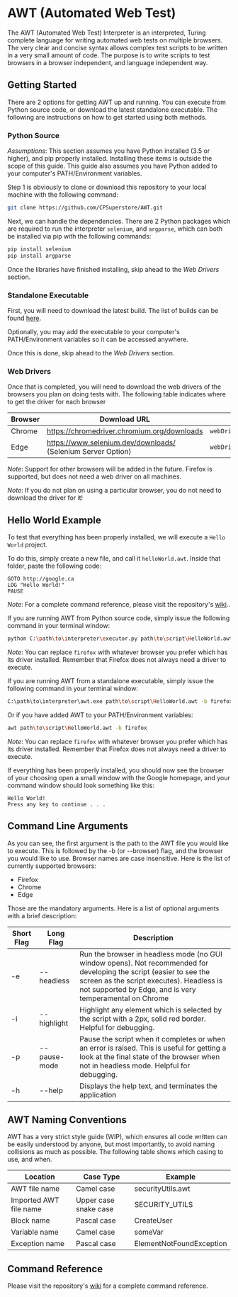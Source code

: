 # AWT (Automated Web Test)
The AWT (Automated Web Test) Interpreter is an interpreted, Turing complete language for writing automated web tests 
on multiple browsers. The very clear and concise syntax allows complex test scripts to be written 
in a very small amount of code. The purpose is to write scripts to test browsers in a browser independent, and language independent way.


## Getting Started
There are 2 options for getting AWT up and running. You can execute from Python source code, 
or download the latest standalone executable. 
The following are instructions on how to get started using both methods.

### Python Source
*Assumptions*: This section assumes you have Python installed (3.5 or higher), and pip properly installed.
Installing these items is outside the scope of this guide. 
This guide also assumes you have Python added to your computer's PATH/Environment variables.


Step 1 is obviously to clone or download this repository to your local machine with the following command:
```bash 
git clone https://github.com/CPSuperstore/AWT.git
```

Next, we can handle the dependencies. There are 2 Python packages which are required to run the interpreter `selenium`, and `argparse`, which can both be installed via pip with the following commands:
```bash
pip install selenium
pip install argparse
```

Once the libraries have finished installing, skip ahead to the *Web Drivers* section.

### Standalone Executable
First, you will need to download the latest build. The list of builds can be found [here](https://github.com/CPSuperstore/AWT/releases).

Optionally, you may add the executable to your computer's PATH/Environment variables so it can be accessed anywhere.

Once this is done, skip ahead to the *Web Drivers* section.

### Web Drivers
Once that is completed, you will need to download the web drivers of the browsers you plan on doing tests with.
The following table indicates where to get the driver for each browser

| Browser 	| Download URL 	| Save path 	|
|---------	|--------------	|-----------	|
| Chrome  	| https://chromedriver.chromium.org/downloads | `webDrivers/chromedriver.exe` |
| Edge    	| https://www.selenium.dev/downloads/ (Selenium Server Option) | `webDrivers/msedgedriver.exe`          	|

*Note*: Support for other browsers will be added in the future. 
Firefox is supported, but does not need a web driver on all machines.

*Note*: If you do not plan on using a particular browser, you do not need to download the driver for it!

## Hello World Example
To test that everything has been properly installed, we will execute a `Hello World` project.

To do this, simply create a new file, and call it `helloWorld.awt`. Inside that folder, paste the following code:
```
GOTO http://google.ca
LOG "Hello World!"
PAUSE
```

*Note*: For a complete command reference, please visit the repository's [wiki](https://github.com/CPSuperstore/AWT/wiki)..

If you are running AWT from Python source code, simply issue the following command in your terminal window:
```bash
python C:\path\to\interpreter\executor.py path\to\script\HelloWorld.awt -b firefox
```
*Note*: You can replace `firefox` with whatever browser you prefer which has its driver installed. 
Remember that Firefox does not always need a driver to execute.

If you are running AWT from a standalone executable, simply issue the following command in your terminal window:
```bash
C:\path\to\interpreter\awt.exe path\to\script\HelloWorld.awt -b firefox
```

Or if you have added AWT to your PATH/Environment variables:
```bash
awt path\to\script\HelloWorld.awt -b firefox
```
*Note*: You can replace `firefox` with whatever browser you prefer which has its driver installed. 
Remember that Firefox does not always need a driver to execute.

If everything has been properly installed, you should now see the browser of your choosing open a small window 
with the Google homepage, and your command window should look something like this:
```
Hello World!
Press any key to continue . . .
```

## Command Line Arguments
As you can see, the first argument is the path to the AWT file you would like to execute. This is followed by the -b (or --browser) flag, and the browser you would like to use. Browser names are case insensitive. Here is the list of currently supported browsers:
 - Firefox
 - Chrome
 - Edge
 
Those are the mandatory arguments. Here is a list of optional arguments with a brief description:

| Short Flag 	| Long Flag | Description |
|---------	|--------------	|-----------	|
| -e  	| --headless | Run the browser in headless mode (no GUI window opens). Not recommended for developing the script (easier to see the screen as the script executes). Headless is not supported by Edge, and is very temperamental on Chrome |
| -i  	| --highlight | Highlight any element which is selected by the script with a 2px, solid red border. Helpful for debugging. |
| -p  	| --pause-mode | Pause the script when it completes or when an error is raised. This is useful for getting a look at the final state of the browser when not in headless mode. Helpful for debugging. |
| -h  	| --help | Displays the help text, and terminates the application |

## AWT Naming Conventions
AWT has a very strict style guide (WIP), which ensures all code written can be easily understood by anyone, 
but most importantly, to avoid naming collisions as much as possible. 
The following table shows which casing to use, and when.

| Location 	| Case Type | Example |
|---------	|--------------	|-----------	|
| AWT file name  	| Camel case | securityUtils.awt |
| Imported AWT file name  	| Upper case snake case | SECURITY_UTILS |
| Block name  	| Pascal case | CreateUser |
| Variable name  	| Camel case | someVar |
| Exception name  	| Pascal case | ElementNotFoundException |

## Command Reference
Please visit the repository's [wiki](https://github.com/CPSuperstore/AWT/wiki) for a complete command reference.